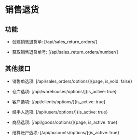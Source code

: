 # 销售退货


## 功能

- 创建销售退货单:
[/api/sales_return_orders/]

- 获取销售退货单号:
[/api/sales_return_orders/number/]


## 其他接口

- 销售单选项:
[/api/sales_orders/options/]{page, is_void: false}

- 仓库选项:
[/api/warehouses/options/]{is_active: true}

- 客户选项:
[/api/clients/options/]{is_active: true}

- 经手人选项:
[/api/users/options/]{is_active: true}

- 商品选项:
[/api/goods/options/]{page, is_active: true}

- 结算账户选项:
[/api/accounts/options/]{is_active: true}
